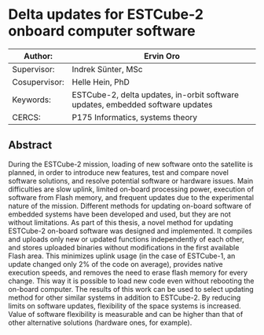 # Delta updates for ESTCube-2 onboard computer software

| Author:       | Ervin Oro  
|---|---  
| Supervisor:   | Indrek Sünter, MSc  
| Cosupervisor: | Helle Hein, PhD  
| Keywords:     | ESTCube-2, delta updates, in-orbit software updates, embedded software updates  
| CERCS:        | P175 Informatics, systems theory  


## Abstract
During the ESTCube-2 mission, loading of new software onto the satellite is planned, in order to introduce new features, test and compare novel software solutions, and resolve potential software or hardware issues. Main difficulties are slow uplink, limited on-board processing power, execution of software from Flash memory, and frequent updates due to the experimental nature of the mission. Different methods for updating on-board software of embedded systems have been developed and used, but they are not without limitations. As part of this thesis, a novel method for updating ESTCube-2 on-board software was designed and implemented. It compiles and uploads only new or updated functions independently of each other, and stores uploaded binaries without modifications in the first available Flash area. This minimizes uplink usage (in the case of ESTCube-1, an update changed only 2\% of the code on average), provides native execution speeds, and removes the need to erase flash memory for every change. This way it is possible to load new code even without rebooting the on-board computer. The results of this work can be used to select updating method for other similar systems in addition to ESTCube-2. By reducing limits on software updates, flexibility of the space systems is increased. Value of software flexibility is measurable and can be higher than that of other alternative solutions (hardware ones, for example).
